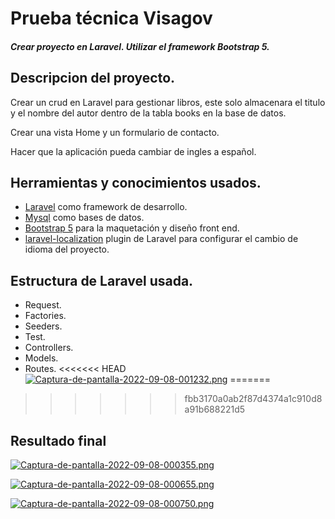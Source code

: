# Prueba técnica Visagov
##### Crear proyecto en Laravel. Utilizar el framework Bootstrap 5.

## Descripcion del proyecto.
Crear un crud en Laravel para gestionar libros, este solo almacenara el titulo y el nombre del autor dentro de la tabla books en la base de datos.

Crear una vista Home y un formulario de contacto.

Hacer que la aplicación pueda cambiar de ingles a español. 

## Herramientas y conocimientos usados.

* [Laravel](https://laravel.com/ "Laravel") como framework de desarrollo.
* [Mysql](https://www.mysql.com/ "Mysql") como bases de datos.
* [Bootstrap 5](https://getbootstrap.com/ "Bootstrap 5") para la maquetación y diseño front end.
* [laravel-localization](https://github.com/mcamara/laravel-localization "laravel-localization") plugin de Laravel para configurar el cambio de idioma del proyecto.

## Estructura de Laravel usada.
* Request.
* Factories.
* Seeders.
* Test.
* Controllers.
* Models.
* Routes.
<<<<<<< HEAD
[![Captura-de-pantalla-2022-09-08-001232.png](https://i.postimg.cc/J43JTd9m/Captura-de-pantalla-2022-09-08-001232.png)](https://postimg.cc/1ftfXMmY)
=======
>>>>>>> fbb3170a0ab2f87d4374a1c910d8a91b688221d5

## Resultado final 
[![Captura-de-pantalla-2022-09-08-000355.png](https://i.postimg.cc/bwd5ppyq/Captura-de-pantalla-2022-09-08-000355.png)](https://postimg.cc/v4FhvRxK)

[![Captura-de-pantalla-2022-09-08-000655.png](https://i.postimg.cc/jjH4rF7s/Captura-de-pantalla-2022-09-08-000655.png)](https://postimg.cc/mcrHYVjq)

[![Captura-de-pantalla-2022-09-08-000750.png](https://i.postimg.cc/PJPDN3Pv/Captura-de-pantalla-2022-09-08-000750.png)](https://postimg.cc/RJxhDT1v)
